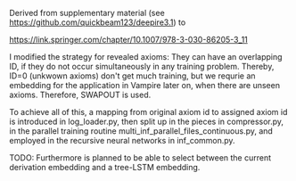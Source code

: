 Derived from supplementary material (see https://github.com/quickbeam123/deepire3.1) to 

https://link.springer.com/chapter/10.1007/978-3-030-86205-3_11

I modified the strategy for revealed axioms: They can have an overlapping ID, if they do not occur simultaneously in any training problem.
Thereby, ID=0 (unkwown axioms) don't get much training, but we requrie an embedding for the application in Vampire later on, when there are unseen axioms.
Therefore, SWAPOUT is used.

To achieve all of this, a mapping from original axiom id to assigned axiom id is introduced in log_loader.py, then split up in the pieces in compressor.py, in the parallel training routine multi_inf_parallel_files_continuous.py, and employed in the recursive neural networks in inf_common.py.

TODO:
Furthermore is planned to be able to select between the current derivation embedding and a tree-LSTM embedding.
